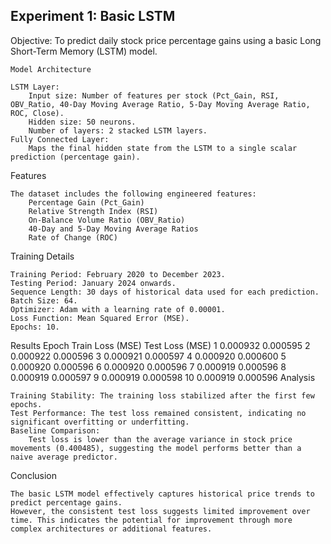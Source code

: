## Experiment 1: Basic LSTM
Objective: 
    To predict daily stock price percentage gains using a basic Long Short-Term Memory (LSTM) model.
    
    Model Architecture

    LSTM Layer:
        Input size: Number of features per stock (Pct_Gain, RSI, OBV_Ratio, 40-Day Moving Average Ratio, 5-Day Moving Average Ratio, ROC, Close).
        Hidden size: 50 neurons.
        Number of layers: 2 stacked LSTM layers.
    Fully Connected Layer:
        Maps the final hidden state from the LSTM to a single scalar prediction (percentage gain).

Features

    The dataset includes the following engineered features:
        Percentage Gain (Pct_Gain)
        Relative Strength Index (RSI)
        On-Balance Volume Ratio (OBV_Ratio)
        40-Day and 5-Day Moving Average Ratios
        Rate of Change (ROC)

Training Details

    Training Period: February 2020 to December 2023.
    Testing Period: January 2024 onwards.
    Sequence Length: 30 days of historical data used for each prediction.
    Batch Size: 64.
    Optimizer: Adam with a learning rate of 0.00001.
    Loss Function: Mean Squared Error (MSE).
    Epochs: 10.

Results
    Epoch	Train Loss (MSE)	Test Loss (MSE)
        1	0.000932	        0.000595
        2	0.000922	        0.000596
        3	0.000921	        0.000597
        4	0.000920	        0.000600
        5	0.000920	        0.000596
        6	0.000920	        0.000596
        7	0.000919	        0.000596
        8	0.000919	        0.000597
        9	0.000919	        0.000598
        10	0.000919	        0.000596
Analysis

    Training Stability: The training loss stabilized after the first few epochs.
    Test Performance: The test loss remained consistent, indicating no significant overfitting or underfitting.
    Baseline Comparison:
        Test loss is lower than the average variance in stock price movements (0.400485), suggesting the model performs better than a naive average predictor.

Conclusion

    The basic LSTM model effectively captures historical price trends to predict percentage gains.
    However, the consistent test loss suggests limited improvement over time. This indicates the potential for improvement through more complex architectures or additional features.